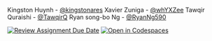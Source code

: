 Kingston Huynh - [@kingstonares](https://github.com/kingstonares)
Xavier Zuniga - [@whYXZee](https://github.com/whYXZee)
Tawqir Quraishi - [@TawqirQ](https://github.com/TawqirQ)
Ryan song-bo Ng - [@RyanNg590](https://github.com/RyanNg590)

[![Review Assignment Due Date](https://classroom.github.com/assets/deadline-readme-button-22041afd0340ce965d47ae6ef1cefeee28c7c493a6346c4f15d667ab976d596c.svg)](https://classroom.github.com/a/-3gzFDDy)
[![Open in Codespaces](https://classroom.github.com/assets/launch-codespace-2972f46106e565e64193e422d61a12cf1da4916b45550586e14ef0a7c637dd04.svg)](https://classroom.github.com/open-in-codespaces?assignment_repo_id=16675019)
